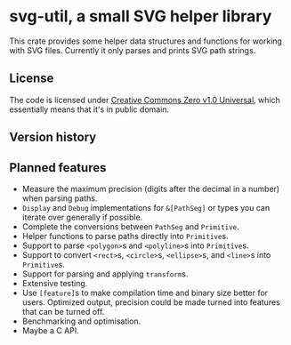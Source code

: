 svg-util, a small SVG helper library
====================================

This crate provides some helper data structures and functions for working with SVG files.
Currently it only parses and prints SVG path strings.

License
-------
The code is licensed under [Creative Commons Zero v1.0 Universal](http://creativecommons.org/publicdomain/zero/1.0/legalcode), which essentially means that it's in public domain.

Version history
---------------

Planned features
----------------

 - Measure the maximum precision (digits after the decimal in a number) when parsing paths.
 - `Display` and `Debug` implementations for `&[PathSeg]` or types you can iterate over generally if possible.
 - Complete the conversions between `PathSeg` and `Primitive`.
 - Helper functions to parse paths directly into `Primitive`s.
 - Support to parse `<polygon>`s and `<polyline>`s into `Primitive`s.
 - Support to convert `<rect>`s, `<circle>`s, `<ellipse>`s, and `<line>`s into `Primitive`s.
 - Support for parsing and applying `transform`s.
 - Extensive testing.
 - Use `[feature]`s to make compilation time and binary size better for users. Optimized output, precision could be made turned into features that can be turned off.
 - Benchmarking and optimisation.
 - Maybe a C API.